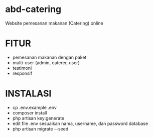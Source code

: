 # abd-catering
Website pemesanan makanan (Catering) online

# FITUR
- pemesanan makanan dengan paket
- multi-user (admin, caterer, user)
- testimoni
- responsif

# INSTALASI
- cp .env.example .env
- composer install
- php artisan key:generate
- edit file .env sesuaikan nama, username, dan password database
- php artisan migrate --seed
